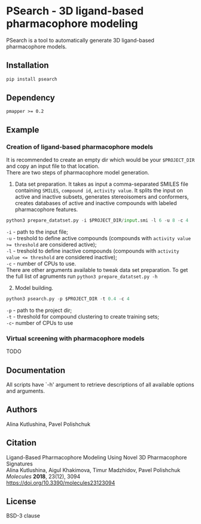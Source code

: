 # PSearch - 3D ligand-based pharmacophore modeling

PSearch is a tool to automatically generate 3D ligand-based pharmacophore models.

## Installation

```bash
pip install psearch
```

## Dependency

`pmapper >= 0.2`  

## Example

### Creation of ligand-based pharmacophore models
It is recommended to create an empty dir which would be your `$PROJECT_DIR` and copy an input file to that location.  
There are two steps of pharmacophore model generation.  

1. Data set preparation. It takes as input a comma-separated SMILES file containing `SMILES`, `compound id`, `activity value`. It splits the input on active and inactive subsets, generates stereoisomers and conformers, creates databases of active and inactive compounds with labeled pharmacophore features.
```python
python3 prepare_datatset.py -i $PROJECT_DIR/input.smi -l 6 -u 8 -c 4
```
`-i` - path to the input file;  
`-u` - treshold to define active compounds (compounds with `activity value >= threshold` are considered active);  
`-l` - treshold to define inactive compounds (compounds with `activity value <= threshold` are considered inactive);  
`-c` - number of CPUs to use.  
There are other arguments available to tweak data set preparation. To get the full list of agruments run `python3 prepare_datatset.py -h`  

2. Model building.  

```python
python3 psearch.py -p $PROJECT_DIR -t 0.4 -c 4
```
`-p` - path to the project dir;  
`-t` - threshold for compound clustering to create training sets;  
`-c`- number of CPUs to use

### Virtual screening with pharmacophore models 

TODO

## Documentation

All scripts have `-h' argument to retrieve descriptions of all available options and arguments.

## Authors
Alina Kutlushina, Pavel Polishchuk

## Citation
Ligand-Based Pharmacophore Modeling Using Novel 3D Pharmacophore Signatures  
Alina Kutlushina, Aigul Khakimova, Timur Madzhidov, Pavel Polishchuk  
*Molecules* **2018**, 23(12), 3094  
https://doi.org/10.3390/molecules23123094

## License
BSD-3 clause
